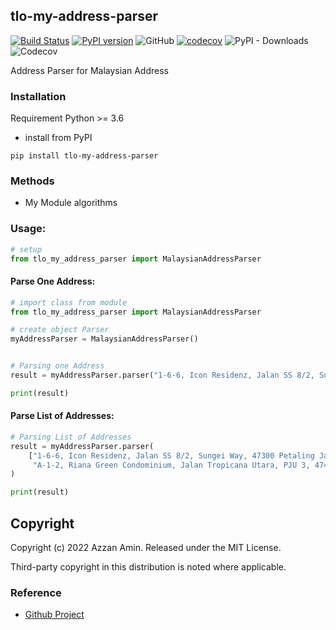 
## tlo-my-address-parser
[![Build Status](https://travis-ci.org/jingw2/size_constrained_clustering.svg?branch=master)](https://travis-ci.org/jingw2/size_constrained_clustering)
[![PyPI version](https://badge.fury.io/py/size-constrained-clustering.svg)](https://badge.fury.io/py/size-constrained-clustering)
![GitHub](https://img.shields.io/github/license/jingw2/size_constrained_clustering)
[![codecov](https://codecov.io/gh/jingw2/size_constrained_clustering/branch/master/graph/badge.svg)](https://codecov.io/gh/jingw2/size_constrained_clustering)
![PyPI - Downloads](https://img.shields.io/pypi/dm/size-constrained-clustering)
![Codecov](https://img.shields.io/codecov/c/github/jingw2/size_constrained_clustering)


Address Parser for Malaysian Address 

### Installation
Requirement Python >= 3.6
* install from PyPI
```shell
pip install tlo-my-address-parser
```

### Methods
* My Module algorithms


### Usage:
```python
# setup
from tlo_my_address_parser import MalaysianAddressParser
```

#### Parse One Address:
```python
# import class from module
from tlo_my_address_parser import MalaysianAddressParser

# create object Parser
myAddressParser = MalaysianAddressParser()


# Parsing one Address
result = myAddressParser.parser("1-6-6, Icon Residenz, Jalan SS 8/2, Sungei Way, 47300 Petaling Jaya")

print(result)

```

#### Parse List of Addresses:
```python
# Parsing List of Addresses
result = myAddressParser.parser(
    ["1-6-6, Icon Residenz, Jalan SS 8/2, Sungei Way, 47300 Petaling Jaya",
     "A-1-2, Riana Green Condominium, Jalan Tropicana Utara, PJU 3, 47410, Petaling Jaya, Selangor"]
)

print(result)
```

## Copyright
Copyright (c) 2022 Azzan Amin. Released under the MIT License. 

Third-party copyright in this distribution is noted where applicable.

### Reference
* [Github Project](https://github.com/tribasuki74/myenglish)